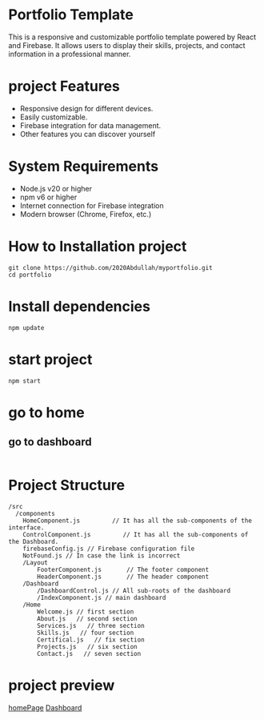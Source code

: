 # Portfolio Template
This is a responsive and customizable portfolio template powered by React and Firebase. It allows users to display their skills, projects, and contact information in a professional manner.

# project Features
- Responsive design for different devices.
- Easily customizable.
- Firebase integration for data management.
- Other features you can discover yourself

# System Requirements
- Node.js v20 or higher
- npm v6 or higher
- Internet connection for Firebase integration
- Modern browser (Chrome, Firefox, etc.)

# How to Installation project

```
git clone https://github.com/2020Abdullah/myportfolio.git
cd portfolio
```

# Install dependencies 

```
npm update
```

# start project 

```
npm start
```

# go to home 

## go to dashboard

```
```

# Project Structure
```
/src
  /components
    HomeComponent.js         // It has all the sub-components of the interface.
    ControlComponent.js         // It has all the sub-components of the Dashboard.
    firebaseConfig.js // Firebase configuration file
    NotFound.js // In case the link is incorrect
    /Layout
        FooterComponent.js       // The footer component
        HeaderComponent.js       // The header component
    /Dashboard
        /DashboardControl.js // All sub-roots of the dashboard
        /IndexComponent.js // main dashboard
    /Home
        Welcome.js // first section 
        About.js   // second section
        Services.js   // three section
        Skills.js   // four section
        Certifical.js   // fix section
        Projects.js   // six section
        Contact.js   // seven section
```       

# project preview

[homePage](https://2020abdullah.github.io/myportfolio/)
[Dashboard](https://2020abdullah.github.io/myportfolio/#/control)

